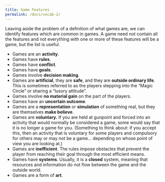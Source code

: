 ```yaml
---
title: Game Features
permalink: /docs/vocab-2/
---
```


Leaving aside the problem of a definition of what games are, we can identify features which are common in games. A game need not contain all the features and not everything with one or more of these features will be a game, but the list is useful.  

* Games are an **activity**.
* Games have **rules**.
* Games have **conflict**.
* Games have **goals**.
* Games involve **decision making**.
* Games are **artificial**, they are **safe**, and they are **outside ordinary life**. This is sometimes referred to as the players stepping into the “Magic Circle” or sharing a “lusory attitude”.
* Games involve **no material gain** on the part of the players.
* Games have an **uncertain outcome**.
* Games are a **representation** or **simulation** of something real, but they are themselves **make believe**.
* Games are **voluntary.** If you are held at gunpoint and forced into an activity that would normally be considered a game, some would say that it is no longer a game for you. (Something to think about: if you accept this, then an activity that is voluntary for some players and compulsory for others may or may not be a game… depending on whose point of view you are looking at.)
* Games are **inefficient**. The rules impose obstacles that prevent the player from reaching their goal through the most efficient means.
* Games have **systems**. Usually, it is a **closed** system, meaning that resources and information do not flow between the game and the outside world.
* Games are a form of **art**.


